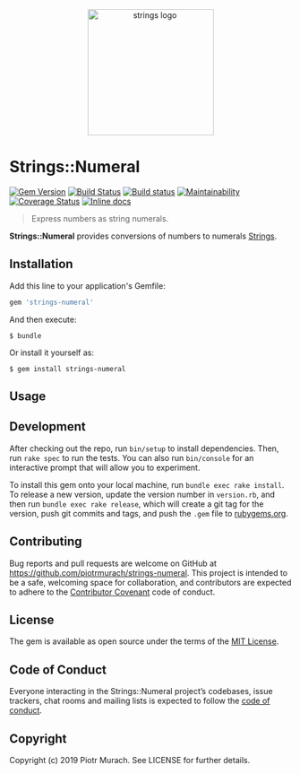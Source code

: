 <div align="center">
  <img width="225" src="https://github.com/piotrmurach/strings/blob/master/assets/strings_logo.png" alt="strings logo" />
</div>

# Strings::Numeral

[![Gem Version](https://badge.fury.io/rb/strings-numeral.svg)][gem]
[![Build Status](https://secure.travis-ci.org/piotrmurach/strings-numeral.svg?branch=master)][travis]
[![Build status](https://ci.appveyor.com/api/projects/status/494htkcankqegwtg?svg=true)][appveyor]
[![Maintainability](https://api.codeclimate.com/v1/badges/de0c5ad1cba6715b7135/maintainability)][codeclimate]
[![Coverage Status](https://coveralls.io/repos/github/piotrmurach/strings-numeral/badge.svg?branch=master)][coverage]
[![Inline docs](http://inch-ci.org/github/piotrmurach/strings-numeral.svg?branch=master)][inchpages]

[gem]: http://badge.fury.io/rb/strings-numeral
[travis]: http://travis-ci.org/piotrmurach/strings-numeral
[appveyor]: https://ci.appveyor.com/project/piotrmurach/strings-numeral
[codeclimate]: https://codeclimate.com/github/piotrmurach/strings-numeral/maintainability
[coverage]: https://coveralls.io/github/piotrmurach/strings-numeral?branch=master
[inchpages]: http://inch-ci.org/github/piotrmurach/strings-numeral

> Express numbers as string numerals.

**Strings::Numeral** provides conversions of numbers to numerals [Strings](https://github.com/piotrmurach/strings).

## Installation

Add this line to your application's Gemfile:

```ruby
gem 'strings-numeral'
```

And then execute:

    $ bundle

Or install it yourself as:

    $ gem install strings-numeral

## Usage

## Development

After checking out the repo, run `bin/setup` to install dependencies. Then, run `rake spec` to run the tests. You can also run `bin/console` for an interactive prompt that will allow you to experiment.

To install this gem onto your local machine, run `bundle exec rake install`. To release a new version, update the version number in `version.rb`, and then run `bundle exec rake release`, which will create a git tag for the version, push git commits and tags, and push the `.gem` file to [rubygems.org](https://rubygems.org).

## Contributing

Bug reports and pull requests are welcome on GitHub at https://github.com/piotrmurach/strings-numeral. This project is intended to be a safe, welcoming space for collaboration, and contributors are expected to adhere to the [Contributor Covenant](http://contributor-covenant.org) code of conduct.

## License

The gem is available as open source under the terms of the [MIT License](https://opensource.org/licenses/MIT).

## Code of Conduct

Everyone interacting in the Strings::Numeral project’s codebases, issue trackers, chat rooms and mailing lists is expected to follow the [code of conduct](https://github.com/piotrmurach/strings-numeral/blob/master/CODE_OF_CONDUCT.md).

## Copyright

Copyright (c) 2019 Piotr Murach. See LICENSE for further details.
